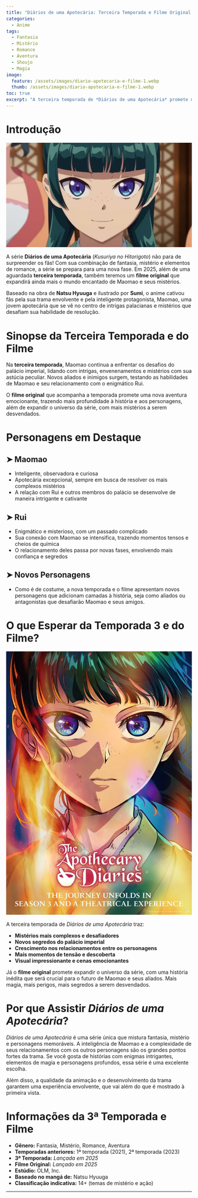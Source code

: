```yaml
---
title: "Diários de uma Apotecária: Terceira Temporada e Filme Original Chegam em 2025"
categories:
  - Anime
tags:
  - Fantasia
  - Mistério
  - Romance
  - Aventura
  - Shoujo
  - Magia
image:
  feature: /assets/images/diario-apotecaria-e-filme-1.webp
  thumb: /assets/images/diario-apotecaria-e-filme-1.webp
toc: true
excerpt: "A terceira temporada de *Diários de uma Apotecária* promete mais mistérios e magia, enquanto um filme original expande o universo da série. Prepare-se para mais aventuras!"
---
```


# Introdução

![Diários de uma Apotecária está de volta com novas aventuras!]( /assets/images/diario-apotecaria-e-filme-1.webp )

A série **Diários de uma Apotecária** (*Kusuriya no Hitorigoto*) não para de surpreender os fãs! Com sua combinação de fantasia, mistério e elementos de romance, a série se prepara para uma nova fase. Em 2025, além de uma aguardada **terceira temporada**, também teremos um **filme original** que expandirá ainda mais o mundo encantado de Maomao e seus mistérios.

Baseado na obra de **Natsu Hyuuga** e ilustrado por **Sumi**, o anime cativou fãs pela sua trama envolvente e pela inteligente protagonista, Maomao, uma jovem apotecária que se vê no centro de intrigas palacianas e mistérios que desafiam sua habilidade de resolução.

# Sinopse da Terceira Temporada e do Filme

Na **terceira temporada**, Maomao continua a enfrentar os desafios do palácio imperial, lidando com intrigas, envenenamentos e mistérios com sua astúcia peculiar. Novos aliados e inimigos surgem, testando as habilidades de Maomao e seu relacionamento com o enigmático Rui.

O **filme original** que acompanha a temporada promete uma nova aventura emocionante, trazendo mais profundidade à história e aos personagens, além de expandir o universo da série, com mais mistérios a serem desvendados.

# Personagens em Destaque

## ➤ **Maomao**
- Inteligente, observadora e curiosa
- Apotecária excepcional, sempre em busca de resolver os mais complexos mistérios
- A relação com Rui e outros membros do palácio se desenvolve de maneira intrigante e cativante

## ➤ **Rui**
- Enigmático e misterioso, com um passado complicado
- Sua conexão com Maomao se intensifica, trazendo momentos tensos e cheios de química
- O relacionamento deles passa por novas fases, envolvendo mais confiança e segredos

## ➤ **Novos Personagens**
- Como é de costume, a nova temporada e o filme apresentam novos personagens que adicionam camadas à história, seja como aliados ou antagonistas que desafiarão Maomao e seus amigos.

# O que Esperar da Temporada 3 e do Filme?

![O mistério e a magia continuam!]( /assets/images/diario-apotecaria-e-filme-2.webp )

A terceira temporada de *Diários de uma Apotecária* traz:

- **Mistérios mais complexos e desafiadores**  
- **Novos segredos do palácio imperial**  
- **Crescimento nos relacionamentos entre os personagens**  
- **Mais momentos de tensão e descoberta**  
- **Visual impressionante e cenas emocionantes**

Já o **filme original** promete expandir o universo da série, com uma história inédita que será crucial para o futuro de Maomao e seus aliados. Mais magia, mais perigos, mais segredos a serem desvendados.

# Por que Assistir *Diários de uma Apotecária*?

*Diários de uma Apotecária* é uma série única que mistura fantasia, mistério e personagens memoráveis. A inteligência de Maomao e a complexidade de seus relacionamentos com os outros personagens são os grandes pontos fortes da trama. Se você gosta de histórias com enigmas intrigantes, elementos de magia e personagens profundos, essa série é uma excelente escolha.

Além disso, a qualidade da animação e o desenvolvimento da trama garantem uma experiência envolvente, que vai além do que é mostrado à primeira vista.

# Informações da 3ª Temporada e Filme

- **Gênero:** Fantasia, Mistério, Romance, Aventura  
- **Temporadas anteriores:** 1ª temporada (2021), 2ª temporada (2023)  
- **3ª Temporada:** *Lançada em 2025*  
- **Filme Original:** *Lançado em 2025*  
- **Estúdio:** OLM, Inc.  
- **Baseado no mangá de:** Natsu Hyuuga  
- **Classificação indicativa:** 14+ (temas de mistério e ação)

---

